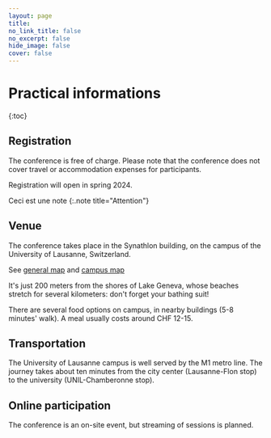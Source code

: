 ```yaml
---
layout: page
title: 
no_link_title: false 
no_excerpt: false 
hide_image: false
cover: false
---
```


# Practical informations
{:toc}

## Registration
The conference is free of charge. Please note that the conference does not cover travel or accommodation expenses for participants.

Registration will open in spring 2024.

Ceci est une note
{:.note title="Attention"}

## Venue

The conference takes place in the Synathlon building, on the campus of the University of Lausanne, Switzerland. 

See [general map](https://maps.app.goo.gl/uyvhtU5re6MYrhiYA) and [campus map](https://planete.unil.ch/?batiment=SYN)

It's just 200 meters from the shores of Lake Geneva, whose beaches stretch for several kilometers: don't forget your bathing suit!

There are several food options on campus, in nearby buildings (5-8 minutes' walk). A meal usually costs around CHF 12-15.

## Transportation

The University of Lausanne campus is well served by the M1 metro line. The journey takes about ten minutes from the city center (Lausanne-Flon stop) to the university (UNIL-Chamberonne stop).

## Online participation

The conference is an on-site event, but streaming of sessions is planned. 
